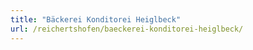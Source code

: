 ```yaml
---
title: "Bäckerei Konditorei Heiglbeck"
url: /reichertshofen/baeckerei-konditorei-heiglbeck/
---
```


